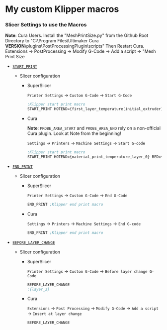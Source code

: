 # My custom Klipper macros


### Slicer Settings to use the Macros
**Note**: Cura Users. Install the "MeshPrintSize.py" from the Github Root Directory to 
"C:\Program Files\Ultimaker Cura **VERSION**\plugins\PostProcessingPlugin\scripts" 
Then Restart Cura. Extensions -> PostProcessing -> Modify G-Code -> Add a script -> "Mesh Print Size

- [`START_PRINT`](./print_start.cfg)

  - Slicer configuration

    - SuperSlicer

      `Printer Settings` → `Custom G-Code` → `Start G-Code`

      ```lisp
      ;Klipper start print macro
      START_PRINT HOTEND={first_layer_temperature[initial_extruder]+extruder_temperature_offset[initial_extruder]} BED={first_layer_bed_temperature} RELATIVE_E_MODE={use_relative_e_distances} PROBE=true PROBE_AREA_START={first_layer_print_min[0]},{first_layer_print_min[1]} PROBE_AREA_END={first_layer_print_max[0]},{first_layer_print_max[1]}
      ```

    - Cura

      **Note**: `PROBE_AREA_START` and `PROBE_AREA_END` rely on a non-official
      Cura plugin. Look at Note from the beginning!

      `Settings` → `Printers` → `Machine Settings` → `Start G-code`

      ```lisp
      ;Klipper start print macro
      START_PRINT HOTEND={material_print_temperature_layer_0} BED={material_bed_temperature_layer_0} RELATIVE_E_MODE={relative_extrusion} PROBE=true PROBE_AREA_START=%MINX%,%MINY% PROBE_AREA_END=%MAXX%,%MAXY%
      ```

- [`END_PRINT`](./print_end.cfg)

  - Slicer configuration

    - SuperSlicer

      `Printer Settings` → `Custom G-Code` → `End G-Code`

      ```lisp
      END_PRINT ;Klipper end print macro
      ```

    - Cura

      `Settings` → `Printers` → `Machine Settings` → `End G-code`

      ```lisp
      END_PRINT ;Klipper end print macro
      ```

- [`BEFORE_LAYER_CHANGE`](./layer_before_change.cfg)

  - Slicer configuration

    - SuperSlicer

      `Printer Settings` → `Custom G-Code` → `Before layer change G-Code`

      ```lisp
      BEFORE_LAYER_CHANGE
      ;{layer_z}
      ```

    - Cura

      `Extensions` → `Post Processing` → `Modify G-Code` → `Add a script` →
      `Insert at layer change`

      ```lisp
      BEFORE_LAYER_CHANGE
      ```
